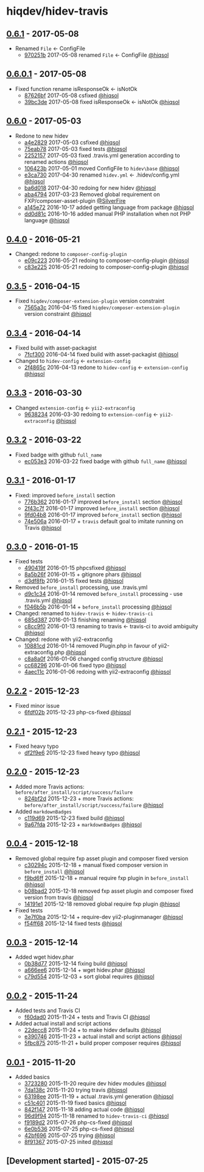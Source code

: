 # hiqdev/hidev-travis

## [0.6.1] - 2017-05-08

- Renamed `File` <- ConfigFile
    - [970251b] 2017-05-08 renamed `File` <- ConfigFile [@hiqsol]

## [0.6.0.1] - 2017-05-08

- Fixed function rename isResponseOk <- isNotOk
    - [87626bf] 2017-05-08 csfixed [@hiqsol]
    - [39bc3de] 2017-05-08 fixed isResponseOk <- isNotOk [@hiqsol]

## [0.6.0] - 2017-05-03

- Redone to new hidev
    - [a4e2829] 2017-05-03 csfixed [@hiqsol]
    - [75eab78] 2017-05-03 fixed tests [@hiqsol]
    - [2252157] 2017-05-03 fixed .travis.yml generation according to renamed actions [@hiqsol]
    - [106423b] 2017-05-01 moved ConfigFile to `hidev\base` [@hiqsol]
    - [e3ca730] 2017-04-30 renamed `hidev.yml` <- .hidev/config.yml [@hiqsol]
    - [ba6d018] 2017-04-30 redoing for new hidev [@hiqsol]
    - [aba4794] 2017-03-23 Removed global requirement on FXP/composer-asset-plugin [@SilverFire]
    - [a145e72] 2016-10-17 added getting language from package [@hiqsol]
    - [dd0d81c] 2016-10-16 added manual PHP installation when not PHP language [@hiqsol]

## [0.4.0] - 2016-05-21

- Changed: redone to `composer-config-plugin`
    - [e09c223] 2016-05-21 redoing to composer-config-plugin [@hiqsol]
    - [c83e225] 2016-05-21 redoing to composer-config-plugin [@hiqsol]

## [0.3.5] - 2016-04-15

- Fixed `hiqdev/composer-extension-plugin` version constraint
    - [7565a3c] 2016-04-15 fixed `hiqdev/composer-extension-plugin` version constraint [@hiqsol]

## [0.3.4] - 2016-04-14

- Fixed build with asset-packagist
    - [7fcf300] 2016-04-14 fixed build with asset-packagist [@hiqsol]
- Changed to `hidev-config` <- `extension-config`
    - [2f4865c] 2016-04-13 redone to `hidev-config` <- `extension-config` [@hiqsol]

## [0.3.3] - 2016-03-30

- Changed `extension-config` <- `yii2-extraconfig`
    - [9638234] 2016-03-30 redoing to `extension-config` <- `yii2-extraconfig` [@hiqsol]

## [0.3.2] - 2016-03-22

- Fixed badge with github `full_name`
    - [ec053e3] 2016-03-22 fixed badge with github `full_name` [@hiqsol]

## [0.3.1] - 2016-01-17

- Fixed: improved `before_install` section
    - [776b362] 2016-01-17 improved `before_install` section [@hiqsol]
    - [2f43c7f] 2016-01-17 improved `before_install` section [@hiqsol]
    - [9fd04b8] 2016-01-17 improved `before_install` section [@hiqsol]
    - [74e506a] 2016-01-17 + `travis` default goal to imitate running on Travis [@hiqsol]

## [0.3.0] - 2016-01-15

- Fixed tests
    - [490419f] 2016-01-15 phpcsfixed [@hiqsol]
    - [8a5b26f] 2016-01-15 + gitignore phars [@hiqsol]
    - [d3df8fb] 2016-01-15 fixed tests [@hiqsol]
- Removed `before_install` processing, use .travis.yml
    - [d9c1c34] 2016-01-14 removed `before_install` processing - use .travis.yml [@hiqsol]
    - [f046b5b] 2016-01-14 + `before_install` processing [@hiqsol]
- Changed: renamed to `hidev-travis` <- `hidev-travis-ci`
    - [685d387] 2016-01-13 finishing renaming [@hiqsol]
    - [c8cc9f0] 2016-01-13 renaming to travis <- travis-ci to avoid ambiguity [@hiqsol]
- Changed: redone with yii2-extraconfig
    - [10881cd] 2016-01-14 removed Plugin.php in favour of yii2-extraconfig.php [@hiqsol]
    - [c8a8a0f] 2016-01-06 changed config structure [@hiqsol]
    - [cc68296] 2016-01-06 fixed typo [@hiqsol]
    - [4aec11c] 2016-01-06 redoing with yii2-extraconfig [@hiqsol]

## [0.2.2] - 2015-12-23

- Fixed minor issue
    - [6fdf02b] 2015-12-23 php-cs-fixed [@hiqsol]

## [0.2.1] - 2015-12-23

- Fixed heavy typo
    - [df2f9e6] 2015-12-23 fixed heavy typo [@hiqsol]

## [0.2.0] - 2015-12-23

- Added more Travis actions: `before/after_install/script/success/failure`
    - [824bf2d] 2015-12-23 + more Travis actions: `before/after_install/script/success/failure` [@hiqsol]
- Added `markdownBadges`
    - [c119d69] 2015-12-23 fixed build [@hiqsol]
    - [9a67fda] 2015-12-23 + `markdownBadges` [@hiqsol]

## [0.0.4] - 2015-12-18

- Removed global require fxp asset plugin and composer fixed version
    - [c30294c] 2015-12-18 + manual fixed composer version in `before_install` [@hiqsol]
    - [f9bd6ff] 2015-12-18 + manual require fxp plugin in `before_install` [@hiqsol]
    - [b08bad2] 2015-12-18 removed fxp asset plugin and composer fixed version from travis [@hiqsol]
    - [14191e1] 2015-12-18 removed global require fxp plugin [@hiqsol]
- Fixed tests
    - [3e7f0ba] 2015-12-14 + require-dev yii2-pluginmanager [@hiqsol]
    - [f54ff68] 2015-12-14 fixed tests [@hiqsol]

## [0.0.3] - 2015-12-14

- Added wget hidev.phar
    - [0b38d77] 2015-12-14 fixing build [@hiqsol]
    - [a666ee6] 2015-12-14 + wget hidev.phar [@hiqsol]
    - [c79d554] 2015-12-03 + sort global requires [@hiqsol]

## [0.0.2] - 2015-11-24

- Added tests and Travis CI
    - [f60dad0] 2015-11-24 + tests and Travis CI [@hiqsol]
- Added actual install and script actions
    - [22decc8] 2015-11-24 +  to make hidev defaults [@hiqsol]
    - [e390746] 2015-11-23 + actual install and script actions [@hiqsol]
    - [5fbc875] 2015-11-21 + build proper composer requires [@hiqsol]

## [0.0.1] - 2015-11-20

- Added basics
    - [3723280] 2015-11-20 require dev hidev modules [@hiqsol]
    - [7da138c] 2015-11-20 trying travis [@hiqsol]
    - [63198ee] 2015-11-19 + actual .travis.yml generation [@hiqsol]
    - [c51c401] 2015-11-19 fixed basics [@hiqsol]
    - [842f147] 2015-11-18 adding actual code [@hiqsol]
    - [96d9f94] 2015-11-18 renamed to `hidev-travis-ci` [@hiqsol]
    - [f9189d2] 2015-07-26 php-cs-fixed [@hiqsol]
    - [6e0b536] 2015-07-25 php-cs-fixed [@hiqsol]
    - [42bf696] 2015-07-25 trying [@hiqsol]
    - [8f91367] 2015-07-25 inited [@hiqsol]

## [Development started] - 2015-07-25

[@hiqsol]: https://github.com/hiqsol
[sol@hiqdev.com]: https://github.com/hiqsol
[@SilverFire]: https://github.com/SilverFire
[d.naumenko.a@gmail.com]: https://github.com/SilverFire
[@tafid]: https://github.com/tafid
[andreyklochok@gmail.com]: https://github.com/tafid
[@BladeRoot]: https://github.com/BladeRoot
[bladeroot@gmail.com]: https://github.com/BladeRoot
[e09c223]: https://github.com/hiqdev/hidev-travis/commit/e09c223
[c83e225]: https://github.com/hiqdev/hidev-travis/commit/c83e225
[7565a3c]: https://github.com/hiqdev/hidev-travis/commit/7565a3c
[7fcf300]: https://github.com/hiqdev/hidev-travis/commit/7fcf300
[2f4865c]: https://github.com/hiqdev/hidev-travis/commit/2f4865c
[9638234]: https://github.com/hiqdev/hidev-travis/commit/9638234
[ec053e3]: https://github.com/hiqdev/hidev-travis/commit/ec053e3
[776b362]: https://github.com/hiqdev/hidev-travis/commit/776b362
[2f43c7f]: https://github.com/hiqdev/hidev-travis/commit/2f43c7f
[9fd04b8]: https://github.com/hiqdev/hidev-travis/commit/9fd04b8
[74e506a]: https://github.com/hiqdev/hidev-travis/commit/74e506a
[490419f]: https://github.com/hiqdev/hidev-travis/commit/490419f
[8a5b26f]: https://github.com/hiqdev/hidev-travis/commit/8a5b26f
[d3df8fb]: https://github.com/hiqdev/hidev-travis/commit/d3df8fb
[d9c1c34]: https://github.com/hiqdev/hidev-travis/commit/d9c1c34
[f046b5b]: https://github.com/hiqdev/hidev-travis/commit/f046b5b
[685d387]: https://github.com/hiqdev/hidev-travis/commit/685d387
[c8cc9f0]: https://github.com/hiqdev/hidev-travis/commit/c8cc9f0
[10881cd]: https://github.com/hiqdev/hidev-travis/commit/10881cd
[c8a8a0f]: https://github.com/hiqdev/hidev-travis/commit/c8a8a0f
[cc68296]: https://github.com/hiqdev/hidev-travis/commit/cc68296
[4aec11c]: https://github.com/hiqdev/hidev-travis/commit/4aec11c
[6fdf02b]: https://github.com/hiqdev/hidev-travis/commit/6fdf02b
[df2f9e6]: https://github.com/hiqdev/hidev-travis/commit/df2f9e6
[824bf2d]: https://github.com/hiqdev/hidev-travis/commit/824bf2d
[c119d69]: https://github.com/hiqdev/hidev-travis/commit/c119d69
[9a67fda]: https://github.com/hiqdev/hidev-travis/commit/9a67fda
[c30294c]: https://github.com/hiqdev/hidev-travis/commit/c30294c
[f9bd6ff]: https://github.com/hiqdev/hidev-travis/commit/f9bd6ff
[b08bad2]: https://github.com/hiqdev/hidev-travis/commit/b08bad2
[14191e1]: https://github.com/hiqdev/hidev-travis/commit/14191e1
[3e7f0ba]: https://github.com/hiqdev/hidev-travis/commit/3e7f0ba
[f54ff68]: https://github.com/hiqdev/hidev-travis/commit/f54ff68
[0b38d77]: https://github.com/hiqdev/hidev-travis/commit/0b38d77
[a666ee6]: https://github.com/hiqdev/hidev-travis/commit/a666ee6
[c79d554]: https://github.com/hiqdev/hidev-travis/commit/c79d554
[f60dad0]: https://github.com/hiqdev/hidev-travis/commit/f60dad0
[22decc8]: https://github.com/hiqdev/hidev-travis/commit/22decc8
[e390746]: https://github.com/hiqdev/hidev-travis/commit/e390746
[5fbc875]: https://github.com/hiqdev/hidev-travis/commit/5fbc875
[3723280]: https://github.com/hiqdev/hidev-travis/commit/3723280
[7da138c]: https://github.com/hiqdev/hidev-travis/commit/7da138c
[63198ee]: https://github.com/hiqdev/hidev-travis/commit/63198ee
[c51c401]: https://github.com/hiqdev/hidev-travis/commit/c51c401
[842f147]: https://github.com/hiqdev/hidev-travis/commit/842f147
[96d9f94]: https://github.com/hiqdev/hidev-travis/commit/96d9f94
[f9189d2]: https://github.com/hiqdev/hidev-travis/commit/f9189d2
[6e0b536]: https://github.com/hiqdev/hidev-travis/commit/6e0b536
[42bf696]: https://github.com/hiqdev/hidev-travis/commit/42bf696
[8f91367]: https://github.com/hiqdev/hidev-travis/commit/8f91367
[e3ca730]: https://github.com/hiqdev/hidev-travis/commit/e3ca730
[ba6d018]: https://github.com/hiqdev/hidev-travis/commit/ba6d018
[aba4794]: https://github.com/hiqdev/hidev-travis/commit/aba4794
[a145e72]: https://github.com/hiqdev/hidev-travis/commit/a145e72
[dd0d81c]: https://github.com/hiqdev/hidev-travis/commit/dd0d81c
[Under development]: https://github.com/hiqdev/hidev-travis/compare/0.6.0.1...HEAD
[0.4.0]: https://github.com/hiqdev/hidev-travis/compare/0.3.5...0.4.0
[0.3.5]: https://github.com/hiqdev/hidev-travis/compare/0.3.4...0.3.5
[0.3.4]: https://github.com/hiqdev/hidev-travis/compare/0.3.3...0.3.4
[0.3.3]: https://github.com/hiqdev/hidev-travis/compare/0.3.2...0.3.3
[0.3.2]: https://github.com/hiqdev/hidev-travis/compare/0.3.1...0.3.2
[0.3.1]: https://github.com/hiqdev/hidev-travis/compare/0.3.0...0.3.1
[0.3.0]: https://github.com/hiqdev/hidev-travis/compare/0.2.2...0.3.0
[0.2.2]: https://github.com/hiqdev/hidev-travis/compare/0.2.1...0.2.2
[0.2.1]: https://github.com/hiqdev/hidev-travis/compare/0.2.0...0.2.1
[0.2.0]: https://github.com/hiqdev/hidev-travis/compare/0.0.4...0.2.0
[0.0.4]: https://github.com/hiqdev/hidev-travis/compare/0.0.3...0.0.4
[0.0.3]: https://github.com/hiqdev/hidev-travis/compare/0.0.2...0.0.3
[0.0.2]: https://github.com/hiqdev/hidev-travis/compare/0.0.1...0.0.2
[0.0.1]: https://github.com/hiqdev/hidev-travis/releases/tag/0.0.1
[a4e2829]: https://github.com/hiqdev/hidev-travis/commit/a4e2829
[75eab78]: https://github.com/hiqdev/hidev-travis/commit/75eab78
[2252157]: https://github.com/hiqdev/hidev-travis/commit/2252157
[106423b]: https://github.com/hiqdev/hidev-travis/commit/106423b
[0.6.0]: https://github.com/hiqdev/hidev-travis/compare/0.4.0...0.6.0
[87626bf]: https://github.com/hiqdev/hidev-travis/commit/87626bf
[39bc3de]: https://github.com/hiqdev/hidev-travis/commit/39bc3de
[0.6.0.1]: https://github.com/hiqdev/hidev-travis/compare/0.6.0...0.6.0.1
[970251b]: https://github.com/hiqdev/hidev-travis/commit/970251b
[0.6.1]: https://github.com/hiqdev/hidev-travis/compare/0.6.0.1...0.6.1
